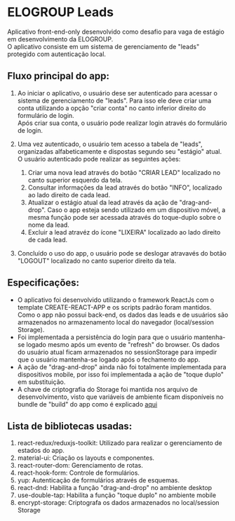 # ELOGROUP Leads

Aplicativo front-end-only desenvolvido como desafio para vaga de estágio em desenvolvimento da ELOGROUP.\
O aplicativo consiste em um sistema de gerenciamento de "leads" protegido com autenticação local.

## Fluxo principal do app:

1. Ao iniciar o aplicativo, o usuário dese ser autenticado para acessar o sistema de gerenciamento de "leads". Para isso ele deve criar uma conta utilizando a opção "criar conta" no canto inferior direito do formulário de login.\
Após criar sua conta, o usuário pode realizar login através do formulário de login.

2. Uma vez autenticado, o usuário tem acesso a tabela de "leads", organizadas alfabeticamente e dispostas segundo seu "estágio" atual.\
O usuário autenticado pode realizar as seguintes ações:
    1. Criar uma nova lead através do botão "CRIAR LEAD" localizado no canto superior esquerdo da tela.
    2. Consultar informações da lead através do botão "INFO", localizado ao lado direito de cada lead.
    3. Atualizar o estágio atual da lead através da ação de "drag-and-drop". Caso o app esteja sendo utilizado em um dispositivo móvel, a mesma função pode ser acessada através do toque-duplo sobre o nome da lead.
    4. Excluir a lead atravéz do ícone "LIXEIRA" localizado ao lado direito de cada lead.
 
3. Concluído o uso do app, o usuário pode se deslogar atravavés do botão "LOGOUT" localizado no canto superior direito da tela.

## Especificações:

* O aplicativo foi desenvolvido utilizando o framework ReactJs com o template CREATE-REACT-APP e os scripts padrão foram mantidos. Como o app não possui back-end, os dados das leads e de usuários são armazenados no armazenamento local do navegador (local/session Storage).
* Foi implementada a persistência do login para que o usuário mantenha-se logado mesmo após um evento de "refresh" do browser. Os dados do usuário atual ficam armazenados no sessionStorage para impedir que o usuário mantenha-se logado após o fechamento do app.
* A ação de "drag-and-drop" ainda não foi totalmente implementada para dispositivos mobile, por isso foi implementada a ação de "toque duplo" em substituição.
* A chave de criptografia do Storage foi mantida nos arquivo de desenvolvimento, visto que variáveis de ambiente ficam disponíveis no bundle de "build" do app como é explicado [aqui](https://create-react-app.dev/docs/adding-custom-environment-variables/)
 
## Lista de bibliotecas usadas:
1. react-redux/reduxjs-toolkit: Utilizado para realizar o gerenciamento de estados do app.
2. material-ui: Criação os layouts e componentes.
3. react-router-dom: Gerenciamento de rotas.
4. react-hook-form: Controle de formulários.
5. yup: Autenticação de formulários através de esquemas.
6. react-dnd: Habilita a função "drag-and-drop" no ambiente desktop 
7. use-double-tap: Habilita a função "toque duplo" no ambiente mobile
8. encrypt-storage: Criptografa os dados armazenados no local/session Storage
